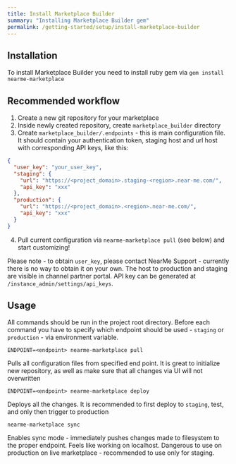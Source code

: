 ```yaml
---
title: Install Marketplace Builder
summary: "Installing Marketplace Builder gem"
permalink: /getting-started/setup/install-marketplace-builder
---
```

## Installation

To install Marketplace Builder you need to install ruby gem via `gem install nearme-marketplace`

## Recommended workflow
1. Create a new git repository for your marketplace
2. Inside newly created repository, create `marketplace_builder` directory
3. Create `marketplace_builder/.endpoints` - this is main configuration file. It should contain your authentication token, staging host and url host with corresponding API keys, like this:

```json
{
  "user_key": "your_user_key",
  "staging": {
    "url": "https://<project_domain>.staging-<region>.near-me.com/",
    "api_key": "xxx"
  },
  "production": {
    "url": "https://<project_domain>.<region>.near-me.com/",
    "api_key": "xxx"
  }
}
```
4. Pull current configuration via `nearme-marketplace pull` (see below) and start customizing!

Please note - to obtain `user_key`, please contact NearMe Support - currently there is no way to obtain it on your own.
The host to production and staging are visible in channel partner portal. API key can be generated at `/instance_admin/settings/api_keys`.

## Usage

All commands should be run in the project root directory. Before each command you have to specify which endpoint should be used - `staging` or `production` - via environment variable.

    ENDPOINT=<endpoint> nearme-marketplace pull

Pulls all configuration files from specified end point. It is great to initialize new repository, as well as make sure that all changes via UI will not overwritten

    ENDPOINT=<endpoint> nearme-marketplace deploy

Deploys all the changes. It is recommended to first deploy to `staging`, test, and only then trigger to production

    nearme-marketplace sync

Enables sync mode - immediately pushes changes made to filesystem to the proper endpoint. Feels like working on localhost. Dangerous to use on production on live marketplace - recommended to use only for staging.
